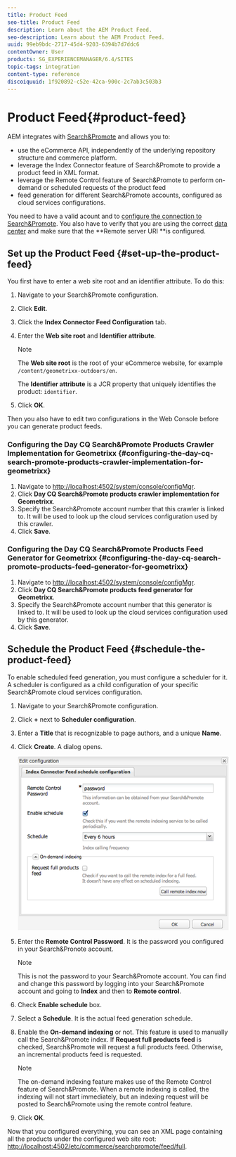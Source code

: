```yaml
---
title: Product Feed
seo-title: Product Feed
description: Learn about the AEM Product Feed.
seo-description: Learn about the AEM Product Feed.
uuid: 99eb9bdc-2717-45d4-9203-6394b7d7ddc6
contentOwner: User
products: SG_EXPERIENCEMANAGER/6.4/SITES
topic-tags: integration
content-type: reference
discoiquuid: 1f920892-c52e-42ca-900c-2c7ab3c503b3
---
```


# Product Feed{#product-feed}

AEM integrates with [Search&Promote](https://www.adobe.com/solutions/testing-targeting/searchandpromote.html) and allows you to:

* use the eCommerce API, independently of the underlying repository structure and commerce platform.
* leverage the Index Connector feature of Search&Promote to provide a product feed in XML format.
* leverage the Remote Control feature of Search&Promote to perform on-demand or scheduled requests of the product feed
* feed generation for different Search&Promote accounts, configured as cloud services configurations.

You need to have a valid acount and to [configure the connection to Search&Promote](/help/sites-administering/search-and-promote.md#configuring-the-connection-to-search-promote). You also have to verify that you are using the correct [data center](/help/sites-administering/search-and-promote.md#configuring-the-data-center) and make sure that the **Remote server URI **is configured.

## Set up the Product Feed {#set-up-the-product-feed}

You first have to enter a web site root and an identifier attribute. To do this:

1. Navigate to your Search&Promote configuration.
1. Click **Edit**.
1. Click the **Index Connector Feed Configuration** tab.
1. Enter the **Web site root** and **Identifier attribute**.

   >[!NOTE]
   >
   >The **Web site root** is the root of your eCommerce website, for example `/content/geometrixx-outdoors/en`.
   >
   >
   >The **Identifier attribute** is a JCR property that uniquely identifies the product: `identifier`.

1. Click **OK**.

Then you also have to edit two configurations in the Web Console before you can generate product feeds.

### Configuring the Day CQ Search&Promote Products Crawler Implementation for Geometrixx {#configuring-the-day-cq-search-promote-products-crawler-implementation-for-geometrixx}

1. Navigate to [http://localhost:4502/system/console/configMgr](http://localhost:4502/system/console/configMgr).
1. Click **Day CQ Search&Promote products crawler implementation for Geometrixx**.
1. Specify the Search&Promote account number that this crawler is linked to. It will be used to look up the cloud services configuration used by this crawler.
1. Click **Save**.

### Configuring the Day CQ Search&Promote Products Feed Generator for Geometrixx {#configuring-the-day-cq-search-promote-products-feed-generator-for-geometrixx}

1. Navigate to [http://localhost:4502/system/console/configMgr](http://localhost:4502/system/console/configMgr).
1. Click **Day CQ Search&Promote products feed generator for Geometrixx**.
1. Specify the Search&Promote account number that this generator is linked to. It will be used to look up the cloud services configuration used by this generator.
1. Click **Save**.

## Schedule the Product Feed {#schedule-the-product-feed}

To enable scheduled feed generation, you must configure a scheduler for it.  
A scheduler is configured as a child configuration of your specific Search&Promote cloud services configuration.

1. Navigate to your Search&Promote configuration.
1. Click **+** next to **Scheduler configuration**.
1. Enter a **Title** that is recognizable to page authors, and a unique **Name**.
1. Click **Create**. A dialog opens.

   ![](assets/chlimage_1-108.png)

1. Enter the **Remote Control Password**. It is the password you configured in your Search&Pronote account.

   >[!NOTE]
   >
   >This is not the password to your Search&Promote account. You can find and change this password by logging into your Search&Promote account and going to **Index** and then to **Remote control**.

1. Check **Enable schedule** box.
1. Select a **Schedule**. It is the actual feed generation schedule.
1. Enable the **On-demand indexing** or not. This feature is used to manually call the Search&Promote index. If **Request full products feed** is checked, Search&Promote will request a full products feed. Otherwise, an incremental products feed is requested.

   >[!NOTE]
   >
   >The on-demand indexing feature makes use of the Remote Control feature of Search&Promote. When a remote indexing is called, the indexing will not start immediately, but an indexing request will be posted to Search&Promote using the remote control feature.

1. Click **OK**.

Now that you configured everything, you can see an XML page containing all the products under the configured web site root: [http://localhost:4502/etc/commerce/searchpromote/feed/full](http://localhost:4502/etc/commerce/searchpromote/feed/full).
